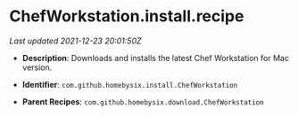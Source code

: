 # ChefWorkstation.install.recipe

_Last updated 2021-12-23 20:01:50Z_

- **Description**: Downloads and installs the latest Chef Workstation for Mac version.

- **Identifier**: `com.github.homebysix.install.ChefWorkstation`

- **Parent Recipes**: `com.github.homebysix.download.ChefWorkstation`
